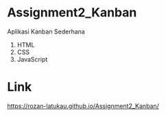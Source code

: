 # Assignment2_Kanban
Aplikasi Kanban Sederhana
1. HTML
2. CSS
3. JavaScript
# Link
https://rozan-latukau.github.io/Assignment2_Kanban/
